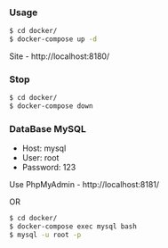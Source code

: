 ### Usage
```bash
$ cd docker/
$ docker-compose up -d 
```
Site - http://localhost:8180/

### Stop
```bash
$ cd docker/
$ docker-compose down 
```

### DataBase MySQL

- Host: mysql
- User: root
- Password: 123

Use PhpMyAdmin - http://localhost:8181/

OR 
```bash
$ cd docker/
$ docker-compose exec mysql bash
$ mysql -u root -p
```